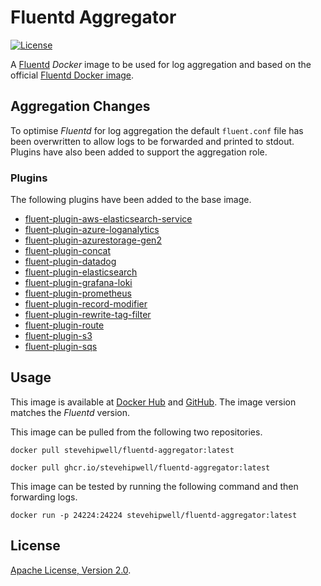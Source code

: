 # Fluentd Aggregator

[![License](https://img.shields.io/badge/License-Apache%202.0-blue.svg)](https://opensource.org/licenses/Apache-2.0)

A [Fluentd](https://www.fluentd.org/) _Docker_ image to be used for log aggregation and based on the official [Fluentd Docker image](https://github.com/fluent/fluentd-docker-image).

## Aggregation Changes

To optimise _Fluentd_ for log aggregation the default `fluent.conf` file has been overwritten to allow logs to be forwarded and printed to stdout. Plugins have also been added to support the aggregation role.

### Plugins

The following plugins have been added to the base image.

- [fluent-plugin-aws-elasticsearch-service](https://github.com/atomita/fluent-plugin-aws-elasticsearch-service)
- [fluent-plugin-azure-loganalytics](https://github.com/yokawasa/fluent-plugin-azure-loganalytics)
- [fluent-plugin-azurestorage-gen2](https://github.com/oleewere/fluent-plugin-azurestorage-gen2)
- [fluent-plugin-concat](https://github.com/fluent-plugins-nursery/fluent-plugin-concat)
- [fluent-plugin-datadog](https://github.com/DataDog/fluent-plugin-datadog)
- [fluent-plugin-elasticsearch](https://docs.fluentd.org/output/elasticsearch)
- [fluent-plugin-grafana-loki](https://github.com/grafana/loki/tree/master/cmd/fluentd)
- [fluent-plugin-prometheus](https://github.com/fluent/fluent-plugin-prometheus)
- [fluent-plugin-record-modifier](https://github.com/repeatedly/fluent-plugin-record-modifier)
- [fluent-plugin-rewrite-tag-filter](https://github.com/fluent/fluent-plugin-rewrite-tag-filter)
- [fluent-plugin-route](https://github.com/tagomoris/fluent-plugin-route)
- [fluent-plugin-s3](https://docs.fluentd.org/output/s3)
- [fluent-plugin-sqs](https://github.com/ixixi/fluent-plugin-sqs)

## Usage

This image is available at [Docker Hub](https://hub.docker.com/r/stevehipwellt/fluentd-aggregator) and [GitHub](https://github.com/users/stevehipwell/packages/container/package/fluentd-aggregator). The image version matches the _Fluentd_ version.

This image can be pulled from the following two repositories.

```shell
docker pull stevehipwell/fluentd-aggregator:latest

docker pull ghcr.io/stevehipwell/fluentd-aggregator:latest
```

This image can be tested by running the following command and then forwarding logs.

```shell
docker run -p 24224:24224 stevehipwell/fluentd-aggregator:latest
```

## License

[Apache License, Version 2.0](./LICENSE).
